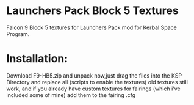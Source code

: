 # Launchers Pack Block 5 Textures
Falcon 9 Block 5 textures for Launchers Pack mod for Kerbal Space Program.

# Installation:
Download F9-HB5.zip and unpack
now,just drag the files into the KSP Directory and replace all (scripts to enable the textures) old textures still work, and if you already have custom textures for fairings (which i've included some of mine) add them to the fairing .cfg
